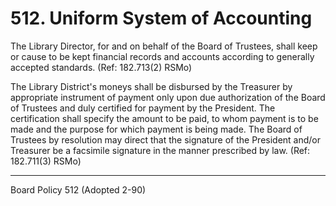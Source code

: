 # 512. Uniform System of Accounting

The Library Director, for and on behalf of the Board of Trustees, shall keep or cause to be kept financial records and accounts according to generally accepted standards. (Ref: 182.713(2) RSMo)

The Library District's moneys shall be disbursed by the Treasurer by appropriate instrument of payment only upon due authorization of the Board of Trustees and duly certified for payment by the President. The certification shall specify the amount to be paid, to whom payment is to be made and the purpose for which payment is being made. The Board of Trustees by resolution may direct that the signature of the President and/or Treasurer be a facsimile signature in the manner prescribed by law. (Ref: 182.711(3) RSMo)

---

Board Policy 512 (Adopted 2-90)
